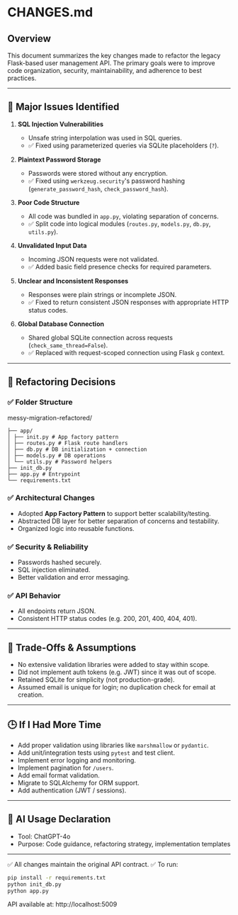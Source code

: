 # CHANGES.md

## Overview
This document summarizes the key changes made to refactor the legacy Flask-based user management API. The primary goals were to improve code organization, security, maintainability, and adherence to best practices.

---

## 🔧 Major Issues Identified

1. **SQL Injection Vulnerabilities**
   - Unsafe string interpolation was used in SQL queries.
   - ✅ Fixed using parameterized queries via SQLite placeholders (`?`).

2. **Plaintext Password Storage**
   - Passwords were stored without any encryption.
   - ✅ Fixed using `werkzeug.security`'s password hashing (`generate_password_hash`, `check_password_hash`).

3. **Poor Code Structure**
   - All code was bundled in `app.py`, violating separation of concerns.
   - ✅ Split code into logical modules (`routes.py`, `models.py`, `db.py`, `utils.py`).

4. **Unvalidated Input Data**
   - Incoming JSON requests were not validated.
   - ✅ Added basic field presence checks for required parameters.

5. **Unclear and Inconsistent Responses**
   - Responses were plain strings or incomplete JSON.
   - ✅ Fixed to return consistent JSON responses with appropriate HTTP status codes.

6. **Global Database Connection**
   - Shared global SQLite connection across requests (`check_same_thread=False`).
   - ✅ Replaced with request-scoped connection using Flask `g` context.

---

## 🧱 Refactoring Decisions

### ✅ Folder Structure
messy-migration-refactored/
```
├── app/
│ ├── init.py # App factory pattern
│ ├── routes.py # Flask route handlers
│ ├── db.py # DB initialization + connection
│ ├── models.py # DB operations
│ └── utils.py # Password helpers
├── init_db.py
├── app.py # Entrypoint
└── requirements.txt
```


### ✅ Architectural Changes
- Adopted **App Factory Pattern** to support better scalability/testing.
- Abstracted DB layer for better separation of concerns and testability.
- Organized logic into reusable functions.

### ✅ Security & Reliability
- Passwords hashed securely.
- SQL injection eliminated.
- Better validation and error messaging.

### ✅ API Behavior
- All endpoints return JSON.
- Consistent HTTP status codes (e.g. 200, 201, 400, 404, 401).

---

## 🤝 Trade-Offs & Assumptions

- No extensive validation libraries were added to stay within scope.
- Did not implement auth tokens (e.g. JWT) since it was out of scope.
- Retained SQLite for simplicity (not production-grade).
- Assumed email is unique for login; no duplication check for email at creation.

---

## 🕒 If I Had More Time
- Add proper validation using libraries like `marshmallow` or `pydantic`.
- Add unit/integration tests using `pytest` and test client.
- Implement error logging and monitoring.
- Implement pagination for `/users`.
- Add email format validation.
- Migrate to SQLAlchemy for ORM support.
- Add authentication (JWT / sessions).

---

## 🤖 AI Usage Declaration
- Tool: ChatGPT-4o
- Purpose: Code guidance, refactoring strategy, implementation templates

---

✅ All changes maintain the original API contract.
✅ To run:
```bash
pip install -r requirements.txt
python init_db.py
python app.py
```
API available at: http://localhost:5009
